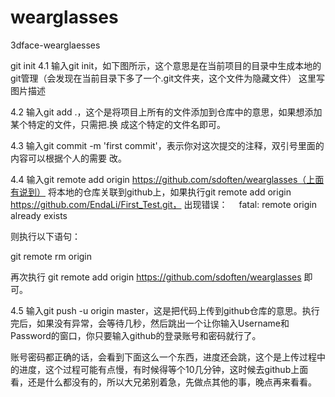 # wearglasses
3dface-wearglaesses

git init
4.1 输入git init，如下图所示，这个意思是在当前项目的目录中生成本地的git管理（会发现在当前目录下多了一个.git文件夹，这个文件为隐藏文件）
这里写图片描述

4.2 输入git add .，这个是将项目上所有的文件添加到仓库中的意思，如果想添加某个特定的文件，只需把.换
成这个特定的文件名即可。

4.3 输入git commit -m 'first commit'，表示你对这次提交的注释，双引号里面的内容可以根据个人的需要
改。

4.4 输入git remote add origin https://github.com/sdoften/wearglasses（上面有说到） 将本地的仓库关联到github上，如果执行git remote add origin https://github.com/EndaLi/First_Test.git，
出现错误：　
fatal: remote origin already exists

则执行以下语句：

git remote rm origin

再次执行
git remote add origin https://github.com/sdoften/wearglasses
即可。

4.5 输入git push -u origin master，这是把代码上传到github仓库的意思。执行完后，如果没有异常，会等待几秒，然后跳出一个让你输入Username和Password的窗口，你只要输入github的登录账号和密码就行了。

账号密码都正确的话，会看到下面这么一个东西，进度还会跳，这个是上传过程中的进度，这个过程可能有点慢，有时候得等个10几分钟，这时候去github上面看，还是什么都没有的，所以大兄弟别着急，先做点其他的事，晚点再来看看。